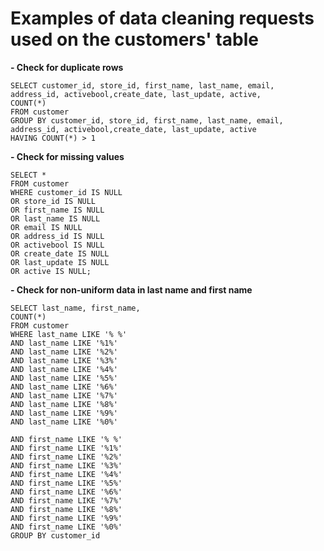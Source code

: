 # Examples of data cleaning requests used on the customers' table

**- Check for duplicate rows**

```
SELECT customer_id, store_id, first_name, last_name, email, address_id, activebool,create_date, last_update, active,
COUNT(*)
FROM customer
GROUP BY customer_id, store_id, first_name, last_name, email, address_id, activebool,create_date, last_update, active
HAVING COUNT(*) > 1
```

**- Check for missing values**

```
SELECT *
FROM customer
WHERE customer_id IS NULL
OR store_id IS NULL
OR first_name IS NULL
OR last_name IS NULL
OR email IS NULL
OR address_id IS NULL
OR activebool IS NULL
OR create_date IS NULL
OR last_update IS NULL
OR active IS NULL;
```

**- Check for non-uniform data in last name and first name**

```
SELECT last_name, first_name, 
COUNT(*)
FROM customer
WHERE last_name LIKE '% %'
AND last_name LIKE '%1%'
AND last_name LIKE '%2%'
AND last_name LIKE '%3%'
AND last_name LIKE '%4%'
AND last_name LIKE '%5%'
AND last_name LIKE '%6%'
AND last_name LIKE '%7%'
AND last_name LIKE '%8%'
AND last_name LIKE '%9%'
AND last_name LIKE '%0%'

AND first_name LIKE '% %'
AND first_name LIKE '%1%'
AND first_name LIKE '%2%'
AND first_name LIKE '%3%'
AND first_name LIKE '%4%'
AND first_name LIKE '%5%'
AND first_name LIKE '%6%'
AND first_name LIKE '%7%'
AND first_name LIKE '%8%'
AND first_name LIKE '%9%'
AND first_name LIKE '%0%'
GROUP BY customer_id
```
